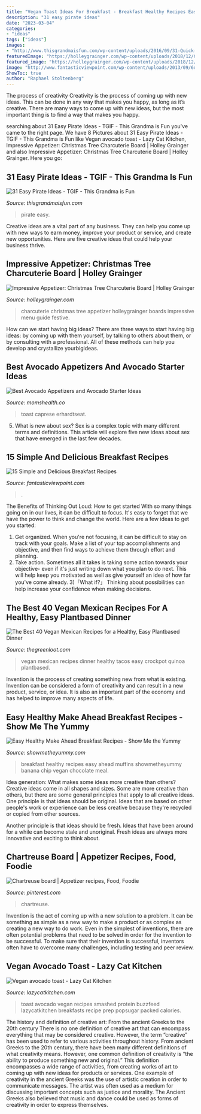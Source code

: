 ```yaml
---
title: "Vegan Toast Ideas For Breakfast - Breakfast Healthy Recipes Easy Ahead Muffins Showmetheyummy Banana Chip Vegan Chocolate Meal"
description: "31 easy pirate ideas"
date: "2023-03-04"
categories:
- "ideas"
tags: ["ideas"]
images:
- "http://www.thisgrandmaisfun.com/wp-content/uploads/2016/09/31-Quick-and-Easy-Pirate-Ideas-FI.jpg"
featuredImage: "https://holleygrainger.com/wp-content/uploads/2018/12/Christmas-Tree-Charcuterie-Board-2-e1543899105918.jpg"
featured_image: "https://holleygrainger.com/wp-content/uploads/2018/12/Christmas-Tree-Charcuterie-Board-2-e1543899105918.jpg"
image: "http://www.fantasticviewpoint.com/wp-content/uploads/2013/09/6d358c4d-3b08-4047-9288-5725cad93fae.jpg"
ShowToc: true
author: "Raphael Stoltenberg"
---
```



The process of creativity
Creativity is the process of coming up with new ideas. This can be done in any way that makes you happy, as long as it’s creative. There are many ways to come up with new ideas, but the most important thing is to find a way that makes you happy.

	

		
searching about 31 Easy Pirate Ideas - TGIF - This Grandma is Fun you've came to the right page. We have 8 Pictures about 31 Easy Pirate Ideas - TGIF - This Grandma is Fun like Vegan avocado toast - Lazy Cat Kitchen, Impressive Appetizer: Christmas Tree Charcuterie Board | Holley Grainger and also Impressive Appetizer: Christmas Tree Charcuterie Board | Holley Grainger. Here you go:
		
    
## 31 Easy Pirate Ideas - TGIF - This Grandma Is Fun

<img loading=lazy src="http://www.thisgrandmaisfun.com/wp-content/uploads/2016/09/31-Quick-and-Easy-Pirate-Ideas-FI.jpg" onerror="this.onerror=null;this.src='https://tse1.mm.bing.net/th?id=OIP.-DYgcNAsMyGPTbet7yyuFAHaK6&amp;pid=15.1';" alt="31 Easy Pirate Ideas - TGIF - This Grandma is Fun">

_Source: thisgrandmaisfun.com_

>pirate easy. 

	

Creative ideas are a vital part of any business. They can help you come up with new ways to earn money, improve your product or service, and create new opportunities. Here are five creative ideas that could help your business thrive.

    
## Impressive Appetizer: Christmas Tree Charcuterie Board | Holley Grainger

<img loading=lazy src="https://holleygrainger.com/wp-content/uploads/2018/12/Christmas-Tree-Charcuterie-Board-2-e1543899105918.jpg" onerror="this.onerror=null;this.src='https://tse2.mm.bing.net/th?id=OIP.AOtLvUzVUOHyrBTlopnTAQHaJ4&amp;pid=15.1';" alt="Impressive Appetizer: Christmas Tree Charcuterie Board | Holley Grainger">

_Source: holleygrainger.com_

>charcuterie christmas tree appetizer holleygrainger boards impressive menu guide festive. 

	

How can we start having big ideas?
There are three ways to start having big ideas: by coming up with them yourself, by talking to others about them, or by consulting with a professional. All of these methods can help you develop and crystallize yourbigideas.

    
## Best Avocado Appetizers And Avocado Starter Ideas

<img loading=lazy src="https://momshealth.co/wp-content/uploads/2021/01/Caprese-Avocado-Toast-Recipe-Pics-BLOG-1-600x900.jpg" onerror="this.onerror=null;this.src='https://tse3.mm.bing.net/th?id=OIP.NxlTFUVrYZtwZD26m9mCGwHaLH&amp;pid=15.1';" alt="Best Avocado Appetizers and Avocado Starter Ideas">

_Source: momshealth.co_

>toast caprese erhardtseat. 

	

5. What is new about sex?
Sex is a complex topic with many different terms and definitions. This article will explore five new ideas about sex that have emerged in the last few decades.

    
## 15 Simple And Delicious Breakfast Recipes

<img loading=lazy src="http://www.fantasticviewpoint.com/wp-content/uploads/2013/09/6d358c4d-3b08-4047-9288-5725cad93fae.jpg" onerror="this.onerror=null;this.src='https://tse2.mm.bing.net/th?id=OIP.dJWgyhuqEN0dZTrmtkhF1AHaFj&amp;pid=15.1';" alt="15 Simple and Delicious Breakfast Recipes">

_Source: fantasticviewpoint.com_

>. 

	

The Benefits of Thinking Out Loud: How to get started
With so many things going on in our lives, it can be difficult to focus. It's easy to forget that we have the power to think and change the world. Here are a few ideas to get you started: 
1) Get organized. When you're not focusing, it can be difficult to stay on track with your goals. Make a list of your top accomplishments and objective, and then find ways to achieve them through effort and planning. 
2) Take action. Sometimes all it takes is taking some action towards your objective- even if it's just writing down what you plan to do next. This will help keep you motivated as well as give yourself an idea of how far you've come already. 
3)「What if?」 Thinking about possibilities can help increase your confidence when making decisions.

    
## The Best 40 Vegan Mexican Recipes For A Healthy, Easy Plantbased Dinner

<img loading=lazy src="http://thegreenloot.com/wp-content/uploads/2017/09/healthy-vegan-mexican-recipes-dinner-15.jpg" onerror="this.onerror=null;this.src='https://tse1.mm.bing.net/th?id=OIP.MNO4LITzlvYXmItNzyGN3gHaLH&amp;pid=15.1';" alt="The Best 40 Vegan Mexican Recipes for a Healthy, Easy Plantbased Dinner">

_Source: thegreenloot.com_

>vegan mexican recipes dinner healthy tacos easy crockpot quinoa plantbased. 

	

Invention is the process of creating something new from what is existing. Invention can be considered a form of creativity and can result in a new product, service, or idea. It is also an important part of the economy and has helped to improve many aspects of life.

    
## Easy Healthy Make Ahead Breakfast Recipes - Show Me The Yummy

<img loading=lazy src="https://showmetheyummy.com/wp-content/uploads/2016/03/Easy-Healthy-Make-Ahead-Breakfast-Show-Me-the-Yummy-9.jpg" onerror="this.onerror=null;this.src='https://tse2.mm.bing.net/th?id=OIP._uUQdbE16_6WEvz1RGmvWQHaJ4&amp;pid=15.1';" alt="Easy Healthy Make Ahead Breakfast Recipes - Show Me the Yummy">

_Source: showmetheyummy.com_

>breakfast healthy recipes easy ahead muffins showmetheyummy banana chip vegan chocolate meal. 

	

Idea generation: What makes some ideas more creative than others?
Creative ideas come in all shapes and sizes. Some are more creative than others, but there are some general principles that apply to all creative ideas.
One principle is that ideas should be original. Ideas that are based on other people's work or experience can be less creative because they're recycled or copied from other sources.

Another principle is that ideas should be fresh. Ideas that have been around for a while can become stale and unoriginal. Fresh ideas are always more innovative and exciting to think about.

    
## Chartreuse Board | Appetizer Recipes, Food, Foodie

<img loading=lazy src="https://i.pinimg.com/736x/5e/ba/6a/5eba6a11add87122db957a8f8988ceec.jpg" onerror="this.onerror=null;this.src='https://tse3.mm.bing.net/th?id=OIP.PnlyRuanuxWBJ7a2NYXGIwHaNL&amp;pid=15.1';" alt="Chartreuse board | Appetizer recipes, Food, Foodie">

_Source: pinterest.com_

>chartreuse. 

	

Invention is the act of coming up with a new solution to a problem. It can be something as simple as a new way to make a product or as complex as creating a new way to do work. Even in the simplest of inventions, there are often potential problems that need to be solved in order for the invention to be successful. To make sure that their invention is successful, inventors often have to overcome many challenges, including testing and peer review.

    
## Vegan Avocado Toast - Lazy Cat Kitchen

<img loading=lazy src="https://cdn77-s3.lazycatkitchen.com/wp-content/uploads/2017/03/vegan-avocado-toast.jpg" onerror="this.onerror=null;this.src='https://tse4.mm.bing.net/th?id=OIP.ZOy0SDK479qjkdZpbq4uqAHaLH&amp;pid=15.1';" alt="Vegan avocado toast - Lazy Cat Kitchen">

_Source: lazycatkitchen.com_

>toast avocado vegan recipes smashed protein buzzfeed lazycatkitchen breakfasts recipe prep popsugar packed calories. 

	

The history and definition of creative art: From the ancient Greeks to the 20th century
There is no one definition of creative art that can encompass everything that may be considered creative. However, the term “creative” has been used to refer to various activities throughout history. From ancient Greeks to the 20th century, there have been many different definitions of what creativity means. However, one common definition of creativity is “the ability to produce something new and original.” This definition encompasses a wide range of activities, from creating works of art to coming up with new ideas for products or services.
One example of creativity in the ancient Greeks was the use of artistic creation in order to communicate messages. The artist was often used as a medium for discussing important concepts such as justice and morality. The Ancient Greeks also believed that music and dance could be used as forms of creativity in order to express themselves.

